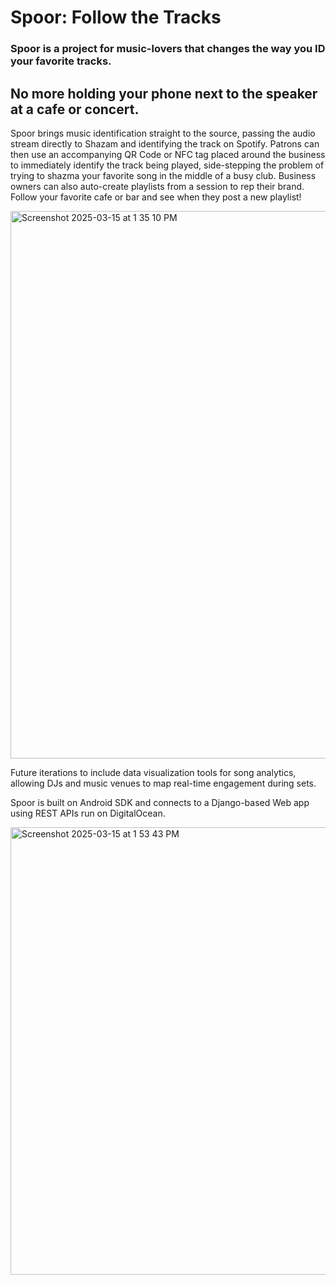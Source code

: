 # Spoor: Follow the Tracks
### Spoor is a project for music-lovers that changes the way you ID your favorite tracks. 

## No more holding your phone next to the speaker at a cafe or concert. 
Spoor brings music identification straight to the source, passing the audio stream directly to Shazam and identifying the track on Spotify. 
Patrons can then use an accompanying QR Code or NFC tag placed around the business to immediately identify the track being played, side-stepping the problem of trying to shazma your favorite song in the middle of a busy club. 
Business owners can also auto-create playlists from a session to rep their brand. Follow your favorite cafe or bar and see when they post a new playlist!

<img width="876" alt="Screenshot 2025-03-15 at 1 35 10 PM" src="https://github.com/user-attachments/assets/12a23b25-bf0a-4f16-b27f-f6fed3aad6df" />

Future iterations to include data visualization tools for song analytics, allowing DJs and music venues to map real-time engagement during sets. 

Spoor is built on Android SDK and connects to a Django-based Web app using REST APIs run on DigitalOcean.  

<img width="716" alt="Screenshot 2025-03-15 at 1 53 43 PM" src="https://github.com/user-attachments/assets/7ef5ab9e-bc9e-4b6a-b851-68aba960c2f3" />
